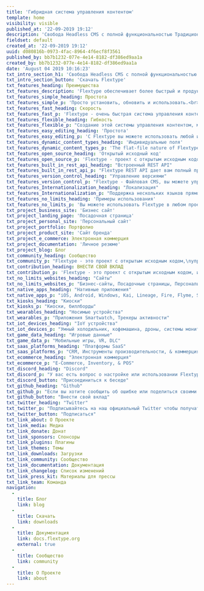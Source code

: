 ```yaml
---
title: 'Гибридная система управления контентом'
template: home
visibility: visible
published_at: '22-09-2019 19:12'
description: 'Свобода Headless CMS с полной функциональностью Традиционных CMS.'
fieldset: default
created_at: '22-09-2019 19:12'
uuid: d080816b-0973-4fac-8964-4f6ecf8f3561
published_by: bb7b1232-077e-4e14-8182-df386ed9aa1a
created_by: bb7b1232-077e-4e14-8182-df386ed9aa1a
date: 'August 04 2019 10:16:23'
txt_intro_section_h1: 'Свобода Headless CMS с полной функциональностью Традиционных CMS.'
txt_intro_section_button: 'Скачать Flextype'
txt_features_heading: Преимущества
txt_features_description: 'Flextype обеспечивает более быстрый и продуктивный способ<br> создания и управления контентом для любого типа проекта.'
txt_features_simple_heading: Простота
txt_features_simple_p: 'Просто установить, обновить и использовать.<br>Не требуется специальной установки, просто скопируйте файлы на ваш сервер!'
txt_features_fast_heading: Скорость
txt_features_fast_p: 'Flextype - очень быстрая система управления контентом из-за элегантной архитектуры и встроенного <a href="https://docs.flextype.org/en/concepts/performance">умного кэша</a>.'
txt_features_flexible_heading: Гибкость
txt_features_flexible_p: "Создание этой системы управления контентом, мы сосредоточились на простоте и гибкости. Для этого мы внедрили простой, но мощный API."
txt_features_easy_editing_heading: 'Простота'
txt_features_easy_editing_p: 'С Flextype вы можете использовать любой из ваших любимых редакторов контента для написания контента или наши великолепные %url_start%Admin Panel%url_end%.'
txt_features_dynamic_content_types_heading: 'Индивидуальные поля'
txt_features_dynamic_content_types_p: 'The flat-file nature of Flextype lets you define unlimited custom fields for any of your entries.'
txt_features_open_source_heading: 'Открытый исходный код'
txt_features_open_source_p: 'Flextype - проект с открытым исходным кодом, основанный Сергеем Романенко и поддерживаемый Сообществом Flextype .<br>и опубликован под лицензией MIT<br>,'
txt_features_built_in_rest_api_heading: "Встроенный REST API"
txt_features_built_in_rest_api_p: "Flextype REST API дает вам полный программный контроль над системой управления контентом."
txt_features_version_control_heading: "Управление версиями"
txt_features_version_control_p: "Flextype - Файловая CMS, вы можете управлять версиями всего контента с помощью GIT или любой другой системы контроля версий."
txt_features_Internationalization_heading: "Локализация"
txt_features_Internationalization_p: "Поддержка нескольких языков прямо в из коробки. Вы можете интегрировать ваш сайт разработанный на Flextype с любым облачным решением для управления локализацией, таким как Crowdin или Transifex."
txt_features_no_limits_heading: 'Примеры использования'
txt_features_no_limits_p: 'Вы можете использовать Flextype в любом проекте!'
txt_project_business_site: 'Бизнес сайт'
txt_project_landing_page: 'Посадочная страница'
txt_project_personal_site: 'Персональный сайт'
txt_project_portfolio: Портфолио
txt_project_product_site: 'Сайт бренда'
txt_project_e_commerce: Электронная коммерция
txt_project_documentation: 'Личное резюме'
txt_project_blog: Блог
txt_community_heading: Сообщество
txt_community_p: "Flextype - это проект с открытым исходным кодом,\nуправляемый сообществом и поддерживаемый сообществом!"
txt_contribution_heading: ВНЕСТИ СВОЙ ВКЛАД
txt_contribution_p: 'Flextype - это проект с открытым исходным кодом, и вклад сообщества важен для его роста и успеха.  Внести свой вклад в Flextype легко, и вы можете выделить столько времени, сколько захотите.'
txt_no_limits_websites_heading: "Сайты"
txt_no_limits_websites_p: "Бизнес-сайты, Посадочные страницы, Персональный сайт, Портфолио, Товары сайтов, Блоги и Веб-приложения"
txt_native_apps_heading: "Нативные приложения"
txt_native_apps_p: "iOS, Android, Windows, Kai, Lineage, Fire, Flyme, Sailfish, Tizen, Remix."
txt_kiosks_heading: "Киоски"
txt_kiosks_p: "Киоски, биллборды"
txt_wearables_heading: "Носимые устройства"
txt_wearables_p: "Приложения Smartwatch, Трекеры активности"
txt_iot_devices_heading: "IoY устройства"
txt_iot_devices_p: "Умный холодильник, кофемашина, дроны, системы мониторинга жизнедеятельности города."
txt_game_data_heading: "Игровые данные"
txt_game_data_p: "Мобильные игры, VR, DLC"
txt_saas_platforms_heading: "Платформы SaaS"
txt_saas_platforms_p: "CRM, Инструменты производительности, & коммерция"
txt_ecommerce_heading: "Электронная коммерция"
txt_ecommerce_p: "E-Commerce, Inventory, & POS"
txt_discord_heading: "Discord"
txt_discord_p: "У вас есть вопрос о настройке или использовании Flextype? Мы сделаем все возможное, чтобы помочь вам. Также здесь вы можете обсудить разработку расширений для Flextype."
txt_discord_button: "Присоединиться к беседе"
txt_github_heading: "Github"
txt_github_p: "Если вы хотите сообщить об ошибке или поделиться своими идеями, вы можете использовать Flextype GitHub Issues tracker."
txt_github_button: "Внести свой вклад"
txt_twitter_heading: "Twitter"
txt_twitter_p: "Подписывайтесь на наш официальный Twitter чтобы получать в режиме реального времени новости о разработке и всех мероприятиях."
txt_twitter_button: "Подписаться"
txt_link_about: О Проекте
txt_link_media: Медиа
txt_link_donate: Донат
txt_link_sponsors: Спонсоры
txt_link_plugins: Плагины
txt_link_themes: Темы
txt_link_downloads: Загрузки
txt_link_community: Сообщество
txt_link_documentation: Документация
txt_link_changelog: Список изменений
txt_link_press_kit: Материалы для прессы
txt_link_team: Команда
navigation:
  - 
    title: Блог
    link: blog
  - 
    title: Скачать
    link: downloads
  - 
    title: Документация
    link: docs.flextype.org
    external: true
  - 
    title: Сообщество
    link: community
  - 
    title: О Проекте
    link: about
---
```


